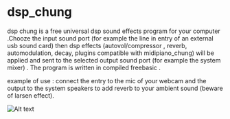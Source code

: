 # dsp_chung
dsp chung is a free universal dsp sound effects program for your computer .Chooze the input sound port (for example the line in entry of an external usb sound card) then dsp effects (autovol/compressor , reverb, automodulation, decay, plugins compatible with midipiano_chung) will be applied and sent to the selected output sound port (for example the system mixer) . The program is written in compiled freebasic .

example of use : connect the entry to the mic of your webcam and the output to the system speakers to add reverb to your ambient sound (beware of larsen effect).


![Alt text]( https://3.bp.blogspot.com/-lV3ao3uxN0A/WpnJQBnKhXI/AAAAAAAAB08/0WK_BmjoFg4Fr7IzhlaEDKT6LjY4XNMvgCLcBGAs/s1600/dsp_chung4.jpg )

